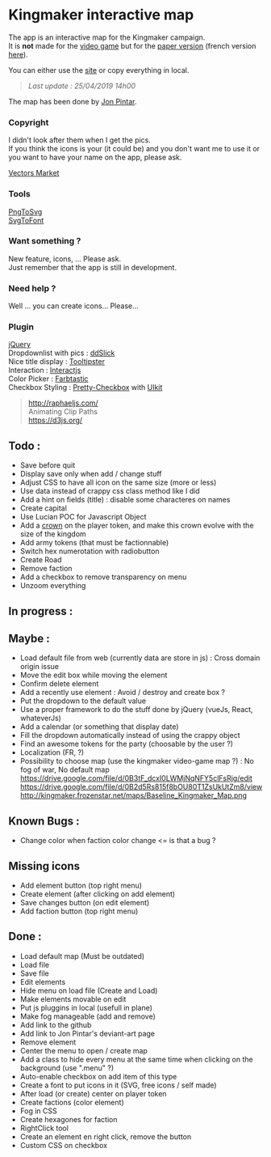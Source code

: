 # Kingmaker interactive map
The app is an interactive map for the Kingmaker campaign.    
It is **not** made for the [video game](https://owlcatgames.com/) but for the [paper version](https://paizo.com/kingmaker) (french version [here](https://www.black-book-editions.fr/catalogue.php?id=29)). 

You can either use the [site](http://kerchiefed-turnarou.000webhostapp.com/) or copy everything in local.  
> *Last update : 25/04/2019 14h00*

The map has been done by [Jon Pintar](https://jonpintar.com/).

### Copyright
I didn't look after them when I get the pics.  
If you think the icons is your (it could be) and you don't want me to use it or you want to have your name on the app, please ask.
  
[Vectors Market](https://www.flaticon.com/authors/vectors-market)

### Tools
[PngToSvg](https://picsvg.com/)  
[SvgToFont](http://fontello.com/)  

### Want something ?
New feature, icons, ... Please ask.  
Just remember that the app is still in development.

### Need help ?
Well ... you can create icons... Please...

### Plugin
[jQuery](https://jquery.com/)  
Dropdownlist with pics : [ddSlick](http://designwithpc.com/Plugins/ddSlick)  
Nice title display : [Tooltipster](http://iamceege.github.io/tooltipster/)  
Interaction : [Interactjs](http://interactjs.io/)  
Color Picker : [Farbtastic](http://acko.net/blog/farbtastic-jquery-color-picker-plug-in/)  
Checkbox Styling : [Pretty-Checkbox](https://lokesh-coder.github.io/pretty-checkbox/) with [UIkit](https://getuikit.com/docs/introduction)

> http://raphaeljs.com/    
> Animating Clip Paths  
> https://d3js.org/

## Todo : 
- Save before quit
- Display save only when add / change stuff
- Adjust CSS to have all icon on the same size (more or less)
- Use data instead of crappy css class method like I did
- Add a hint on fields (title) : disable some characteres on names
- Create capital
- Use Lucian POC for Javascript Object
- Add a [crown](https://upload.wikimedia.org/wikipedia/commons/8/86/Meuble_h%C3%A9raldique_Couronnes_fran%C3%A7aises.svg) on the player token, and make this crown evolve with the size of the kingdom
- Add army tokens (that must be factionnable)
- Switch hex numerotation with radiobutton
- Create Road
- Remove faction
- Add a checkbox to remove transparency on menu
- Unzoom everything

## In progress :


## Maybe : 
- Load default file from web (currently data are store in js) : Cross domain origin issue
- Move the edit box while moving the element
- Confirm delete element
- Add a recently use element : Avoid / destroy and create box ?
- Put the dropdown to the default value
- Use a proper framework to do the stuff done by jQuery (vueJs, React, whateverJs)
- Add a calendar (or something that display date)
- Fill the dropdown automatically instead of using the crappy object
- Find an awesome tokens for the party (choosable by the user ?)
- Localization (FR, ?)
- Possibility to choose map (use the kingmaker video-game map ?) : No fog of war, No default map 
https://drive.google.com/file/d/0B3tF_dcxI0LWMjNqNFY5clFsRjg/edit
https://drive.google.com/file/d/0B2d5Rs815f8bOU80T1ZsUkUtZm8/view http://kingmaker.frozenstar.net/maps/Baseline_Kingmaker_Map.png

## Known Bugs : 
- Change color when faction color change <= is that a bug ?

## Missing icons
- Add element button (top right menu)
- Create element (after clicking on add element)
- Save changes button (on edit element)
- Add faction button (top right menu)


## Done :
- Load default map (Must be outdated)
- Load file
- Save file
- Edit elements 
- Hide menu on load file (Create and Load)
- Make elements movable on edit 
- Put js pluggins in local (usefull in plane)
- Make fog manageable (add and remove)
- Add link to the github
- Add link to Jon Pintar's deviant-art page
- Remove element
- Center the menu to open / create map
- Add a class to hide every menu at the same time when clicking on the background (use ".menu" ?)
- Auto-enable checkbox on add item of this type
- Create a font to put icons in it (SVG, free icons / self made)
- After load (or create) center on player token
- Create factions (color element)
- Fog in CSS
- Create hexagones for faction
- RightClick tool 
- Create an element en right click, remove the button
- Custom CSS on checkbox

